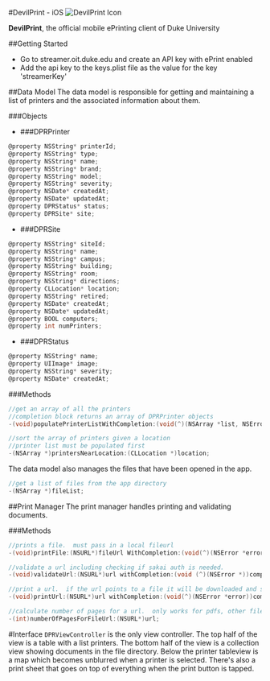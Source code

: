 #DevilPrint -  iOS
![DevilPrint Icon](http://imgur.com/FeGV99U.png)

**DevilPrint**, the official mobile ePrinting client of Duke University

##Getting Started
* Go to streamer.oit.duke.edu and create an API key with ePrint enabled
* Add the api key to the keys.plist file as the value for the key 'streamerKey'

##Data Model
The data model is responsible for getting and maintaining a list of printers and the associated information about them.

###Objects

* ###DPRPrinter
```objective-c
@property NSString* printerId;
@property NSString* type;
@property NSString* name;
@property NSString* brand;
@property NSString* model;
@property NSString* severity;
@property NSDate* createdAt;
@property NSDate* updatedAt;
@property DPRStatus* status;
@property DPRSite* site;
```
* ###DPRSite
``` objective-c
@property NSString* siteId;
@property NSString* name;
@property NSString* campus;
@property NSString* building;
@property NSString* room;
@property NSString* directions;
@property CLLocation* location;
@property NSString* retired;
@property NSDate* createdAt;
@property NSDate* updatedAt;
@property BOOL computers;
@property int numPrinters;
```
* ###DPRStatus
``` objective-c
@property NSString* name;
@property UIImage* image;
@property NSString* severity;
@property NSDate* createdAt;
```

###Methods
``` objective-c
//get an array of all the printers
//completion block returns an array of DPRPrinter objects
-(void)populatePrinterListWithCompletion:(void(^)(NSArray *list, NSError *error))completion;
```
``` objective-c
//sort the array of printers given a location
//printer list must be populated first
-(NSArray *)printersNearLocation:(CLLocation *)location;
```
The data model also manages the files that have been opened in the app.

``` objective-c
//get a list of files from the app directory
-(NSArray *)fileList;
```

##Print Manager
The print manager handles printing and validating documents.

###Methods
``` objective-c
//prints a file.  must pass in a local fileurl
-(void)printFile:(NSURL*)fileUrl WithCompletion:(void(^)(NSError *error))completion;
```
``` objective-c
//validate a url including checking if sakai auth is needed.
-(void)validateUrl:(NSURL*)url withCompletion:(void (^)(NSError *))completion;
```
``` objective-c
//print a url.  if the url points to a file it will be downloaded and sent as a param
-(void)printUrl:(NSURL*)url withCompletion:(void(^)(NSError *error))completion;
```
``` objective-c
//calculate number of pages for a url.  only works for pdfs, other files return 0
-(int)numberOfPagesForFileUrl:(NSURL*)url;
```

#Interface
`DPRViewController` is the only view controller.  The top half of the view is a table with a list printers.  The bottom half of the view is a collection view showing documents in the file directory.  Below the printer tableview is a map which becomes unblurred when a printer is selected.  There's also a print sheet that goes on top of everything when the print button is tapped.












